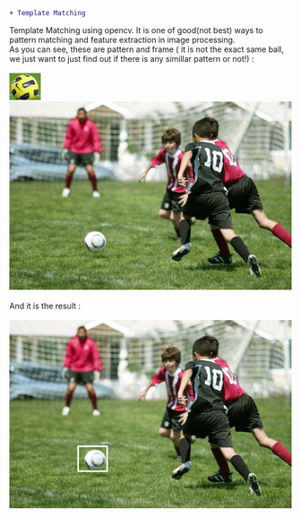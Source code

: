 ```diff
+ Template Matching
```
Template Matching using opencv. It is one of good(not best) ways to pattern matching and feature extraction in image processing.</br>
As you can see, these are pattern and frame ( it is not the exact same ball, we just want to just find out if there is any simillar pattern or not!) :</br></br>
![](pattern.jpg)</br>![](frame.jpg)</br></br>
And it is the result :</br></br>
![](result.png)
